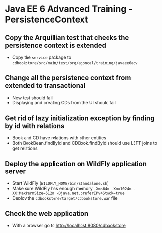 # Java EE 6 Advanced Training - PersistenceContext

## Copy the Arquillian test that checks the persistence context is extended

* Copy the `service` package to `cdbookstore/src/main/test/org/agoncal/training/javaee6adv`

## Change all the persistence context from extended to transactional

* New test should fail
* Displaying and creating CDs from the UI should fail

## Get rid of lazy initialization exception by finding by id with relations

* Book and CD have relations with other entities
* Both BookBean.findById and CDBook.findById should use LEFT joins to get relations

## Deploy the application on WildFly application server

* Start WildFly (`WILDFLY_HOME/bin/standalone.sh`)
* Make sure WildFly has enough memory `-Xms64m -Xmx1024m -XX:MaxPermSize=512m -Djava.net.preferIPv4Stack=true`
* Deploy the `cdbookstore/target/cdbookstore.war` file

## Check the web application

* With a browser go to [http://localhost:8080/cdbookstore]()

